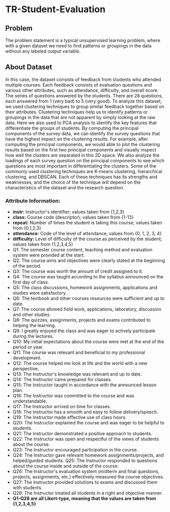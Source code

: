 # TR-Student-Evaluation

## Problem
The problem statement is a typical unsupervised learning problem, where with a given dataset we need to find patterns or groupings in the data without any labeled output variable.

## About Dataset
In this case, the dataset consists of feedback from students who attended multiple courses. Each feedback consists of evaluation questions and various other attributes, such as attendance, difficulty, and overall score. The series of questions answered by the students. There are 28 questions, each answered from 1 (very bad) to 5 (very good).
To analyze this dataset, we used clustering techniques to group similar feedback together based on their attributes. Clustering techniques help us to identify patterns or groupings in the data that are not apparent by simply looking at the raw data.
Here we also used to PCA analysis to identify the key features that differentiate the groups of students. By computing the principal components of the survey data, we can identify the survey questions that have the highest impact on the clustering results.
For example, after computing the principal components, we would able to plot the clustering results based on the first two principal components and visually inspect how well the clusters are separated in this 2D space. We also analyze the loadings of each survey question on the principal components to see which questions are most important in differentiating the clusters.
Some of the commonly used clustering techniques are K-means clustering, hierarchical clustering, and DBSCAN. Each of these techniques has its strengths and weaknesses, and the choice of the technique will depend on the characteristics of the dataset and the research question.

### Attribute Information: 
* **instr:** Instructor's identifier; values taken from {1,2,3} 
* **class:** Course code (descriptor); values taken from {1-13} 
* **repeat:** Number of times the student is taking this course; values taken from {0,1,2,3} 
* **attendance:** Code of the level of attendance; values from {0, 1, 2, 3, 4} 
* **difficulty:** Level of difficulty of the course as perceived by the student; values taken from {1,2,3,4,5}
* Q1: The semester course content, teaching method and evaluation system were provided at the start. 
* Q2: The course aims and objectives were clearly stated at the beginning of the period.
* Q3: The course was worth the amount of credit assigned to it. 
* Q4: The course was taught according to the syllabus announced on the first day of class. 
* Q5: The class discussions, homework assignments, applications and studies were satisfactory. 
* Q6: The textbook and other courses resources were sufficient and up to date. 
* Q7: The course allowed field work, applications, laboratory, discussion and other studies. 
* Q8: The quizzes, assignments, projects and exams contributed to helping the learning. 
* Q9: I greatly enjoyed the class and was eager to actively participate during the lectures. 
* Q10: My initial expectations about the course were met at the end of the period or year. 
* Q11: The course was relevant and beneficial to my professional development. 
* Q12: The course helped me look at life and the world with a new perspective. 
* Q13: The Instructor's knowledge was relevant and up to date. 
* Q14: The Instructor came prepared for classes.
* Q15: The Instructor taught in accordance with the announced lesson plan. 
* Q16: The Instructor was committed to the course and was understandable. 
* Q17: The Instructor arrived on time for classes. 
* Q18: The Instructor has a smooth and easy to follow delivery/speech. 
* Q19: The Instructor made effective use of class hours. 
* Q20: The Instructor explained the course and was eager to be helpful to students. 
* Q21: The Instructor demonstrated a positive approach to students. 
* Q22: The Instructor was open and respectful of the views of students about the course. 
* Q23: The Instructor encouraged participation in the course. 
* Q24: The Instructor gave relevant homework assignments/projects, and helped/guided students. Q25: The Instructor responded to questions about the course inside and outside of the course. 
* Q26: The Instructor's evaluation system (midterm and final questions, projects, assignments, etc.) effectively measured the course objectives. 
* Q27: The Instructor provided solutions to exams and discussed them with students. 
* Q28: The Instructor treated all students in a right and objective manner. 
* **Q1-Q28 are all Likert-type, meaning that the values are taken from {1,2,3,4,5}**
